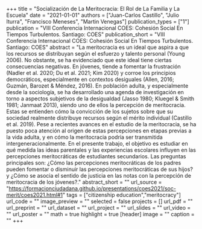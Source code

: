 +++
title = "Socialización de La Meritocracia: El Rol de La Familia y La Escuela"
date = "2021-01-01"
authors = ["Juan-Carlos Castillo", "Julio Iturra", "Francisco Meneses", "Martin Venegas"]
publication_types = ["1"]
publication = "VIII Conferencia Internacional COES: Cohesión Social En Tiempos Turbulentos. Santiago: COES"
publication_short = "VIII Conferencia Internacional COES: Cohesión Social En Tiempos Turbulentos. Santiago: COES"
abstract = "La meritocracia es un ideal que aspira a que los recursos se distribuyan según el esfuerzo y talento personal (Young 2006). No obstante, se ha evidenciado que este ideal tiene ciertas consecuencias negativas. En jóvenes, tiende a fomentar la frustración (Nadler et al. 2020; Du et al. 2021; Kim 2020) y corroe los principios democráticos, especialmente en contextos desiguales (Allen, 2016; Guzmán, Barozet & Méndez, 2016). En población adulta, y especialmente desde la sociología, se ha desarrollado una agenda de investigación en torno a aspectos subjetivos de la desigualdad (Jasso 1980; Kluegel & Smith 1981; Janmaat 2013), siendo uno de ellos la percepción de meritocracia. Estas se entienden cómo la convicción de los sujetos sobre que su sociedad realmente distribuye recursos según el mérito individual (Castillo et al. 2019). Pese a recientes avances en el estudio de la meritocracia, se ha puesto poca atención al origen de estas percepciones en etapas previas a la vida adulta, y en cómo la meritocracia podría ser transmitida intergeneracionalmente. En el presente trabajo, el objetivo es estudiar en qué medida las ideas parentales y las experiencias escolares influyen en las percepciones meritocráticas de estudiantes secundarios. Las preguntas principales son: ¿Cómo las percepciones meritocráticas de los padres pueden fomentar o disminuir las percepciones meritocráticas de sus hijos? y ¿Cómo se asocia el sentido de justicia en las notas con la percepción de meritocracia de los jóvenes?."
abstract_short = ""
url_source = "https://formacionciudadana.github.io/presentations/coes2021/soc-merit/coes2021.html#1"
tags = ["citizenship education","meritocracy"]
url_code = ""
image_preview = ""
selected = false
projects = []
url_pdf = ""
url_preprint = ""
url_dataset = ""
url_project = ""
url_slides = ""
url_video = ""
url_poster = ""
math = true
highlight = true
[header]
image = ""
caption = ""
+++
